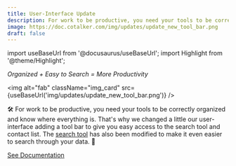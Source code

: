 ```yaml
---
title: User-Interface Update
description: For work to be productive, you need your tools to be correctly organized and know where everything is. That's why we changed a little our user-interface to include a tool bar which includes easy access to the search tool. The search tool has also been modified to make it even easier to search through your data.
image: https://doc.cotalker.com/img/updates/update_new_tool_bar.png
draft: false
---
```


import useBaseUrl from '@docusaurus/useBaseUrl'; 
import Highlight from '@theme/Highlight';

<div className="align-center">
<div className="card">
<div className="card__header">

<span className="hero__subtitle"><em>

Organized + Easy to Search = More Productivity

</em></span>

</div>
<div className="card__image">

<img alt="fab" className="img_card" src={useBaseUrl('img/updates/update_new_tool_bar.png')} />
<br/>

</div>
<div className="card__body">

🛠 For work to be productive, you need your tools to be correctly organized and know where everything is. That's why we changed a little our user-interface adding a tool bar to give you easy access to the search tool and contact list. The [search tool](/docs/documentation/client/client_search) has also been modified to make it even easier to search through your data.  🔎 

</div>
<div className="card__footer text-center align-padding-center">

<a className="button button--info button--block" href="/docs/documentation/client/layout">See Documentation</a>
<br/>

</div>
</div>
</div>
